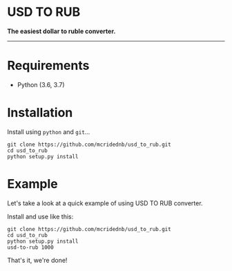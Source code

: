 # USD TO RUB

**The easiest dollar to ruble converter.**

---

# Requirements

* Python (3.6, 3.7)

# Installation

Install using `python` and `git`...

    git clone https://github.com/mcridednb/usd_to_rub.git
    cd usd_to_rub
    python setup.py install

# Example

Let's take a look at a quick example of using USD TO RUB converter.

Install and use like this:

    git clone https://github.com/mcridednb/usd_to_rub.git
    cd usd_to_rub
    python setup.py install
    usd-to-rub 1000

That's it, we're done!
